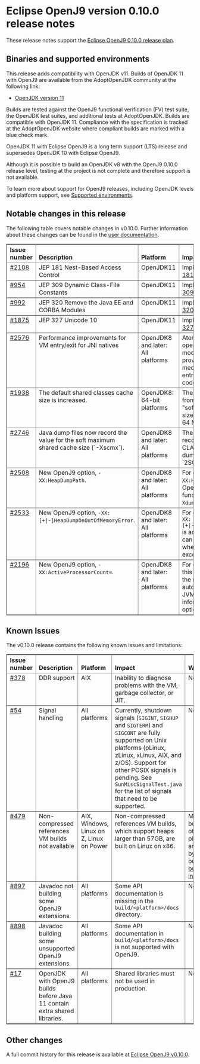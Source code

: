<!--
* Copyright (c) 2017, 2021 IBM Corp. and others
*
* This program and the accompanying materials are made
* available under the terms of the Eclipse Public License 2.0
* which accompanies this distribution and is available at
* https://www.eclipse.org/legal/epl-2.0/ or the Apache
* License, Version 2.0 which accompanies this distribution and
* is available at https://www.apache.org/licenses/LICENSE-2.0.
*
* This Source Code may also be made available under the
* following Secondary Licenses when the conditions for such
* availability set forth in the Eclipse Public License, v. 2.0
* are satisfied: GNU General Public License, version 2 with
* the GNU Classpath Exception [1] and GNU General Public
* License, version 2 with the OpenJDK Assembly Exception [2].
*
* [1] https://www.gnu.org/software/classpath/license.html
* [2] https://openjdk.org/legal/assembly-exception.html
*
* SPDX-License-Identifier: EPL-2.0 OR Apache-2.0 OR GPL-2.0 WITH
* Classpath-exception-2.0 OR LicenseRef-GPL-2.0 WITH Assembly-exception
-->

# Eclipse OpenJ9 version 0.10.0 release notes

These release notes support the [Eclipse OpenJ9 0.10.0 release plan](https://projects.eclipse.org/projects/technology.openj9/releases/0.10.0/plan).



## Binaries and supported environments

This release adds compatibility with OpenJDK v11. Builds of OpenJDK 11 with OpenJ9 are available from the AdoptOpenJDK community at the following link:

- [OpenJDK version 11](https://adoptopenjdk.net/archive.html?variant=openjdk11&jvmVariant=openj9)

Builds are tested against the OpenJ9 functional verification (FV) test suite, the OpenJDK test suites, and additional tests at AdoptOpenJDK. Builds are compatible with OpenJDK 11. Compliance with the specification is tracked at the AdoptOpenJDK website where compliant builds are marked with a blue check mark.

OpenJDK 11 with Eclipse OpenJ9 is a long term support (LTS) release and supersedes OpenJDK 10 with Eclipse OpenJ9.

Although it is possible to build an OpenJDK v8 with the OpenJ9 0.10.0 release level, testing at the project is not complete and therefore support is not available.

To learn more about support for OpenJ9 releases, including OpenJDK levels and platform support, see [Supported environments](https://eclipse.org/openj9/docs/openj9_support/index.html).


## Notable changes in this release

The following table covers notable changes in v0.10.0. Further information about these changes can be found in the [user documentation](https://www.eclipse.org/openj9/docs/version0.10/).

<table cellpadding="4" cellspacing="0" summary="" width="100%" rules="all" frame="border" border="1"><thead align="left">
<tr valign="bottom">
<th valign="bottom">Issue number</th>
<th valign="bottom">Description</th>
<th valign="bottom">Platform</th>
<th valign="bottom">Impact</th>
</tr>
</thead>
<tbody>

<tr><td valign="top"><a href="https://github.com/eclipse-openj9/openj9/issues/2108">#2108</a></td>
<td valign="top">JEP 181 Nest-Based Access Control</td>
<td valign="top">OpenJDK11</td>
<td valign="top">Implementing OpenJDK 11 <a href="https://openjdk.org/jeps/181">JEP 181</a>.</td>
</tr>

<tr><td valign="top"><a href="https://github.com/eclipse-openj9/openj9/issues/954">#954</a></td>
<td valign="top">JEP 309 Dynamic Class-File Constants</td>
<td valign="top">OpenJDK11</td>
<td valign="top">Implementing OpenJDK 11 <a href="https://openjdk.org/jeps/309">JEP 309</a>.</td>
</tr>

<tr><td valign="top"><a href="https://github.com/eclipse-openj9/openj9/issues/992">#992</a></td>
<td valign="top">JEP 320 Remove the Java EE and CORBA Modules</td>
<td valign="top">OpenJDK11</td>
<td valign="top">Implementing OpenJDK 11 <a href="https://openjdk.org/jeps/320">JEP 320</a>.</td>
</tr>

<tr><td valign="top"><a href="https://github.com/eclipse-openj9/openj9/issues/1875">#1875</a></td>
<td valign="top">JEP 327 Unicode 10</td>
<td valign="top">OpenJDK11</td>
<td valign="top">Implementing OpenJDK 11 <a href="https://openjdk.org/jeps/327">JEP 327</a>.</td>
</tr>

<tr><td valign="top"><a href="https://github.com/eclipse-openj9/openj9/pull/2576">#2576</a></td>
<td valign="top">Performance improvements for VM entry/exit for JNI natives</td>
<td valign="top">OpenJDK8 and later: All platforms</td>
<td valign="top">Atomic compare-and-swap operations are replaced with
a modified Dekker algorithm, which provides a lightweight mechanism
for synchronizing VM entry and exit for JNI native code.</td>
</tr>

<tr><td valign="top"><a href="https://github.com/eclipse-openj9/openj9/issues/1938">#1938</a></td>
<td valign="top">The default shared classes cache size is increased.</td>
<td valign="top">OpenJDK8: 64-bit platforms</td>
<td valign="top">The default size is increased from 16 MB to 300 MB, with a "soft" maximum limit for the initial size of the cache (-Xscmx) set to 64 MB.</td>
</tr>

<tr><td valign="top"><a href="https://github.com/eclipse-openj9/openj9/issues/2746">#2746</a></td>
<td valign="top">Java dump files now record the value for the soft maximum shared cache size (`-Xscmx`).</td>
<td valign="top">OpenJDK8 and later: All platforms</td>
<td valign="top">The value for `-Xscmx` is recorded in the `SHARED CLASSES` section of the Java dump file against the string `2SCLTEXTSMB`. </td>
</tr>

<tr><td valign="top"><a href="https://github.com/eclipse-openj9/openj9/pull/2508">#2508</a></td>
<td valign="top">New OpenJ9 option, <code>-XX:HeapDumpPath</code>.</td>
<td valign="top">OpenJDK8 and later: All platforms</td>
<td valign="top">For compatibility with HotSpot, <code>-XX:HeapDumpPath</code> is accepted by OpenJ9, which has the same functionality as <code>-Xdump:directory</code>.</td>
</tr>

<tr><td valign="top"><a href="https://github.com/eclipse-openj9/openj9/pull/2533">#2533</a></td>
<td valign="top">New OpenJ9 option, <code>-XX:[+|-]HeapDumpOnOutOfMemoryError</code>.</td>
<td valign="top">OpenJDK8 and later: All platforms</td>
<td valign="top">For compatibility with HotSpot, <code>-XX:[+|-]HeapDumpOnOutOfMemoryError</code> is accepted by OpenJ9, which can enable or disable dumps when an OutOfMemory exception occurs.</td>
</tr>

<tr><td valign="top"><a href="https://github.com/eclipse-openj9/openj9/pull/2196">#2196</a></td>
<td valign="top">New OpenJ9 option, <code>-XX:ActiveProcessorCount=<value></code>.</td>
<td valign="top">OpenJDK8 and later: All platforms</td>
<td valign="top">For compatibility with HotSpot, this option overrides the value for the number of CPUs that are automatically detected by the JVM. Additional Java dump information is recorded when the option is set.</td>
</tr>

</table>


## Known Issues

The v0.10.0 release contains the following known issues and limitations:

<table cellpadding="4" cellspacing="0" summary="" width="100%" rules="all" frame="border" border="1">
<thead align="left">
<tr valign="bottom">
<th valign="bottom">Issue number</th>
<th valign="bottom">Description</th>
<th valign="bottom">Platform</th>
<th valign="bottom">Impact</th>
<th valign="bottom">Workaround</th>
</tr>
</thead>
<tbody>

<tr><td valign="top"><a href="https://github.com/eclipse-openj9/openj9/issues/378">#378</a></td>
<td valign="top">DDR support</td>
<td valign="top">AIX</td>
<td valign="top">Inability to diagnose problems with the VM, garbage collector, or JIT.</td>
<td valign="top">None</td>
</tr>

<tr><td valign="top"><a href="https://github.com/eclipse-openj9/openj9/issues/54">#54</a></td>
<td valign="top">Signal handling</td>
<td valign="top">All platforms</td>
<td valign="top">Currently, shutdown signals (<code>SIGINT</code>, <code>SIGHUP</code> and <code>SIGTERM</code>) and <code>SIGCONT</code> are fully supported on Unix platforms (pLinux, zLinux, xLinux, AIX, and z/OS). Support for other POSIX signals is pending. See <code>SunMiscSignalTest.java</code> for the list of signals that need to be supported.</td>
<td valign="top">None</td>
</tr>

<tr><td valign="top"><a href="https://github.com/eclipse-openj9/openj9/issues/479">#479</a></td>
<td valign="top">Non-compressed references VM builds not available</td>
<td valign="top">AIX, Windows, Linux on Z, Linux on Power</td>
<td valign="top">Non-compressed references VM builds, which support heaps larger than 57GB, are built on Linux on x86. </td>
<td valign="top">Manual builds on other platforms are possible by following our <a href="https://github.com/eclipse-openj9/openj9/blob/master/buildenv/Build_Instructions_V8.md">detailed build instructions</a>.</td>
</tr>

<tr><td valign="top"><a href="https://github.com/eclipse-openj9/openj9/issues/897">#897</a></td>
<td valign="top">Javadoc not building some OpenJ9 extensions.</td>
<td valign="top">All platforms</td>
<td valign="top">Some API documentation is missing in the <code>build/&lt;platform&gt;/docs</code> directory.</td>
<td valign="top">None</td>
</tr>

<tr><td valign="top"><a href="https://github.com/eclipse-openj9/openj9/issues/898">#898</a></td>
<td valign="top">Javadoc building some unsupported OpenJ9 extensions.</td>
<td valign="top">All platforms</td>
<td valign="top">Some API documentation in <code>build/&lt;platform&gt;/docs</code> is not supported with OpenJ9.</td>
<td valign="top">None</td>
</tr>

<tr><td valign="top"><a href="https://github.com/ibmruntimes/openj9-openjdk-jdk8/issues/17">#17</a></td>
<td valign="top">OpenJDK with OpenJ9 builds before Java 11 contain extra shared libraries.</td>
<td valign="top">All platforms</td>
<td valign="top">Shared libraries must not be used in production.</td>
<td valign="top">None</td>
</tr>
</tbody>
</table>

## Other changes

A full commit history for this release is available at [Eclipse OpenJ9 v0.10.0](https://github.com/eclipse-openj9/openj9/releases/tag/openj9-0.10.0).
